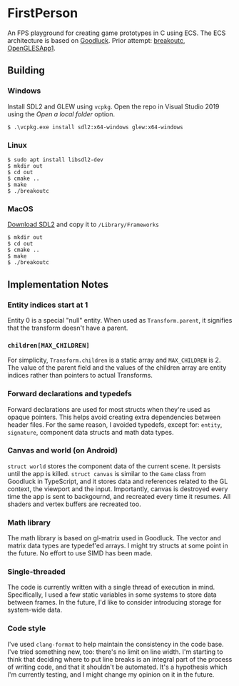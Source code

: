# FirstPerson

An FPS playground for creating game prototypes in C using ECS. The ECS architecture is based on [Goodluck](https://gdlck.com). Prior attempt: [breakoutc](https://github.com/stasm/breakoutc), [OpenGLESApp1](https://github.com/stasm/OpenGLESApp1).

## Building

### Windows

Install SDL2 and GLEW using `vcpkg`. Open the repo in Visual Studio 2019 using the _Open a local folder_ option.

    $ .\vcpkg.exe install sdl2:x64-windows glew:x64-windows

### Linux

    $ sudo apt install libsdl2-dev
    $ mkdir out
    $ cd out
    $ cmake ..
    $ make
    $ ./breakoutc

### MacOS

[Download SDL2](https://www.libsdl.org/download-2.0.php) and copy it to `/Library/Frameworks`

    $ mkdir out
    $ cd out
    $ cmake ..
    $ make
    $ ./breakoutc


## Implementation Notes

### Entity indices start at 1
    
Entity 0 is a special "null" entity. When used as `Transform.parent`, it signifies that the transform doesn't have a parent.

### `children[MAX_CHILDREN]`

For simplicity, `Transform.children` is a static array and `MAX_CHILDREN` is 2. The value of the parent field and the values of the children array are entity indices rather than pointers to actual Transforms.

### Forward declarations and typedefs

Forward declarations are used for most structs when they're used as opaque pointers. This helps avoid creating extra dependencies between header files.  For the same reason, I avoided typedefs, except for: `entity`, `signature`, component data structs and math data types.

### Canvas and world (on Android)

`struct world` stores the component data of the current scene. It persists until the app is killed. `struct canvas` is similar to the `Game` class from Goodluck in TypeScript, and it stores data and references related to the GL context, the viewport and the input. Importantly, canvas is destroyed every time the app is sent to backgournd, and recreated every time it resumes. All shaders and vertex buffers are recreated too.  

### Math library

The math library is based on gl-matrix used in Goodluck. The vector and matrix data types are typedef'ed arrays. I might try structs at some point in the future. No effort to use SIMD has been made.

### Single-threaded

The code is currently written with a single thread of execution in mind.  Specifically, I used a few static variables in some systems to store data between frames. In the future, I'd like to consider introducing storage for system-wide data.

### Code style

I've used `clang-format` to help maintain the consistency in the code base. I've tried something new, too: there's no limit on line width. I'm starting to think that deciding where to put line breaks is an integral part of the process of writing code, and that it shouldn't be automated. It's a hypothesis which I'm currently testing, and I might change my opinion on it in the future.  
